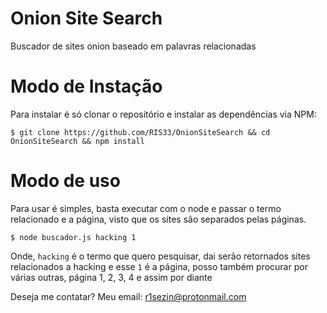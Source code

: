 # Onion Site Search
Buscador de sites onion baseado em palavras relacionadas

# Modo de Instação

Para instalar é só clonar o repositório e instalar as dependências via NPM:

`$ git clone https://github.com/RIS33/OnionSiteSearch && cd OnionSiteSearch && npm install`

# Modo de uso

Para usar é simples, basta executar com o node e passar o termo relacionado e a página, visto que os sites são separados pelas páginas.

`$ node buscador.js hacking 1`

Onde, `hacking` é o termo que quero pesquisar, dai serão retornados sites relacionados a hacking e esse `1` é a página, posso também procurar por várias outras, página 1, 2, 3, 4 e assim por diante



Deseja me contatar? Meu email: r1sezin@protonmail.com
